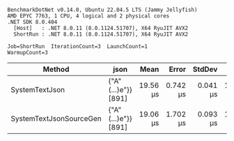 ```

BenchmarkDotNet v0.14.0, Ubuntu 22.04.5 LTS (Jammy Jellyfish)
AMD EPYC 7763, 1 CPU, 4 logical and 2 physical cores
.NET SDK 8.0.404
  [Host]   : .NET 8.0.11 (8.0.1124.51707), X64 RyuJIT AVX2
  ShortRun : .NET 8.0.11 (8.0.1124.51707), X64 RyuJIT AVX2

Job=ShortRun  IterationCount=3  LaunchCount=1  
WarmupCount=3  

```
| Method                  | json                | Mean     | Error    | StdDev   | Min      | Max      | Gen0   | Allocated |
|------------------------ |-------------------- |---------:|---------:|---------:|---------:|---------:|-------:|----------:|
| SystemTextJson          | {&quot;A&quot;(...)e&quot;}} [891] | 19.56 μs | 0.742 μs | 0.041 μs | 19.52 μs | 19.60 μs | 0.0305 |   3.22 KB |
| SystemTextJsonSourceGen | {&quot;A&quot;(...)e&quot;}} [891] | 19.06 μs | 1.702 μs | 0.093 μs | 18.96 μs | 19.13 μs | 0.0305 |   3.22 KB |
